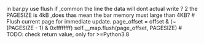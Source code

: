 in bar.py use flush    if ,common the line   the data will dont actual write ?
2 the PAGESIZE is 4kB  ,does thas mean the bar memory must large than 4KB? 
        # Flush current page for immediate update.
        page_offset = offset & (~(PAGESIZE - 1) & 0xffffffff)
        self.__map.flush(page_offset, PAGESIZE)
        # TODO: check return value, only for >=Python3.8
